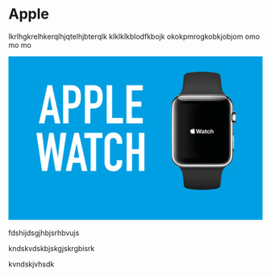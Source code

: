 # Apple


lkrlhgkrelhkerqlhjqtelhjbterqlk klklklkblodfkbojk okokpmrogkobkjobjom omo mo mo 

![app_pict](images/app_pict.jpg)

fdshijdsgjhbjsrhbvujs

kndskvdskbjskgjskrgbisrk

kvndskjvhsdk